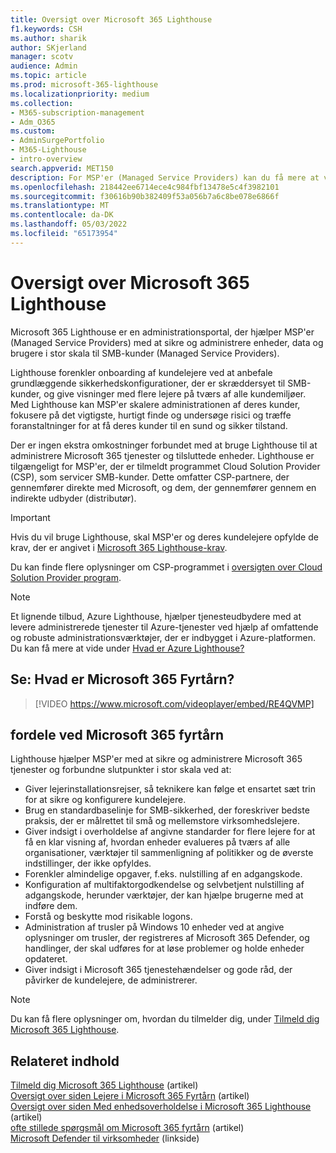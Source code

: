 ```yaml
---
title: Oversigt over Microsoft 365 Lighthouse
f1.keywords: CSH
ms.author: sharik
author: SKjerland
manager: scotv
audience: Admin
ms.topic: article
ms.prod: microsoft-365-lighthouse
ms.localizationpriority: medium
ms.collection:
- M365-subscription-management
- Adm_O365
ms.custom:
- AdminSurgePortfolio
- M365-Lighthouse
- intro-overview
search.appverid: MET150
description: For MSP'er (Managed Service Providers) kan du få mere at vide om, hvordan Microsoft 365 Lighthouse kan hjælpe dig med at sikre og administrere kundelejere på én placering.
ms.openlocfilehash: 218442ee6714ece4c984fbf13478e5c4f3982101
ms.sourcegitcommit: f30616b90b382409f53a056b7a6c8be078e6866f
ms.translationtype: MT
ms.contentlocale: da-DK
ms.lasthandoff: 05/03/2022
ms.locfileid: "65173954"
---
```

# <a name="overview-of-microsoft-365-lighthouse"></a>Oversigt over Microsoft 365 Lighthouse

Microsoft 365 Lighthouse er en administrationsportal, der hjælper MSP'er (Managed Service Providers) med at sikre og administrere enheder, data og brugere i stor skala til SMB-kunder (Managed Service Providers).

Lighthouse forenkler onboarding af kundelejere ved at anbefale grundlæggende sikkerhedskonfigurationer, der er skræddersyet til SMB-kunder, og give visninger med flere lejere på tværs af alle kundemiljøer. Med Lighthouse kan MSP'er skalere administrationen af deres kunder, fokusere på det vigtigste, hurtigt finde og undersøge risici og træffe foranstaltninger for at få deres kunder til en sund og sikker tilstand.

Der er ingen ekstra omkostninger forbundet med at bruge Lighthouse til at administrere Microsoft 365 tjenester og tilsluttede enheder. Lighthouse er tilgængeligt for MSP'er, der er tilmeldt programmet Cloud Solution Provider (CSP), som servicer SMB-kunder. Dette omfatter CSP-partnere, der gennemfører direkte med Microsoft, og dem, der gennemfører gennem en indirekte udbyder (distributør).

> [!IMPORTANT] 
> Hvis du vil bruge Lighthouse, skal MSP'er og deres kundelejere opfylde de krav, der er angivet i [Microsoft 365 Lighthouse-krav](m365-lighthouse-requirements.md).

Du kan finde flere oplysninger om CSP-programmet i [oversigten over Cloud Solution Provider program](/partner-center/csp-overview).

> [!NOTE]  
> Et lignende tilbud, Azure Lighthouse, hjælper tjenesteudbydere med at levere administrerede tjenester til Azure-tjenester ved hjælp af omfattende og robuste administrationsværktøjer, der er indbygget i Azure-platformen. Du kan få mere at vide under [Hvad er Azure Lighthouse?](/azure/lighthouse/overview)   

## <a name="watch-what-is-microsoft-365-lighthouse"></a>Se: Hvad er Microsoft 365 Fyrtårn?

> [!VIDEO https://www.microsoft.com/videoplayer/embed/RE4QVMP]

## <a name="microsoft-365-lighthouse-benefits"></a>fordele ved Microsoft 365 fyrtårn

Lighthouse hjælper MSP'er med at sikre og administrere Microsoft 365 tjenester og forbundne slutpunkter i stor skala ved at:

- Giver lejerinstallationsrejser, så teknikere kan følge et ensartet sæt trin for at sikre og konfigurere kundelejere. 
- Brug en standardbaselinje for SMB-sikkerhed, der foreskriver bedste praksis, der er målrettet til små og mellemstore virksomhedslejere. 
- Giver indsigt i overholdelse af angivne standarder for flere lejere for at få en klar visning af, hvordan enheder evalueres på tværs af alle organisationer, værktøjer til sammenligning af politikker og de øverste indstillinger, der ikke opfyldes. 
- Forenkler almindelige opgaver, f.eks. nulstilling af en adgangskode.
- Konfiguration af multifaktorgodkendelse og selvbetjent nulstilling af adgangskode, herunder værktøjer, der kan hjælpe brugerne med at indføre dem. 
- Forstå og beskytte mod risikable logons.
- Administration af trusler på Windows 10 enheder ved at angive oplysninger om trusler, der registreres af Microsoft 365 Defender, og handlinger, der skal udføres for at løse problemer og holde enheder opdateret.
- Giver indsigt i Microsoft 365 tjenestehændelser og gode råd, der påvirker de kundelejere, de administrerer.

> [!NOTE] 
> Du kan få flere oplysninger om, hvordan du tilmelder dig, under [Tilmeld dig Microsoft 365 Lighthouse](m365-lighthouse-sign-up.md).

## <a name="related-content"></a>Relateret indhold

[Tilmeld dig Microsoft 365 Lighthouse](m365-lighthouse-sign-up.md) (artikel)  
[Oversigt over siden Lejere i Microsoft 365 Fyrtårn](m365-lighthouse-tenants-page-overview.md) (artikel)   
[Oversigt over siden Med enhedsoverholdelse i Microsoft 365 Lighthouse](m365-lighthouse-device-compliance-page-overview.md) (artikel)   
[ofte stillede spørgsmål om Microsoft 365 fyrtårn](m365-lighthouse-faq.yml) (artikel)   
[Microsoft Defender til virksomheder](../security/defender-business/index.yml) (linkside)